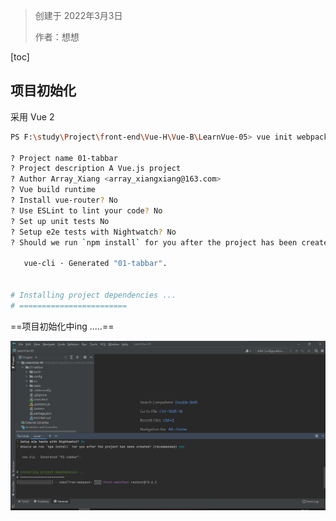 > 创建于 2022年3月3日
>
> 作者：想想

[toc]

## 项目初始化

采用 Vue 2

```sh
PS F:\study\Project\front-end\Vue-H\Vue-B\LearnVue-05> vue init webpack 01-tabbar

? Project name 01-tabbar
? Project description A Vue.js project
? Author Array_Xiang <array_xiangxiang@163.com>
? Vue build runtime
? Install vue-router? No
? Use ESLint to lint your code? No
? Set up unit tests No
? Setup e2e tests with Nightwatch? No
? Should we run `npm install` for you after the project has been created? (recommended) npm

   vue-cli · Generated "01-tabbar".


# Installing project dependencies ...
# ========================
```

==项目初始化中ing .....==

![image-20220303234437275](images/image-20220303234437275.png)

